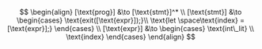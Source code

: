 $$
\begin{align}
[\text{prog}] &\to [\text{stmt}]^* \\
[\text{stmt}] &\to 
\begin{cases}
\text{exit([\text{expr}]);}\\
\text{let \space\text{index} = [\text{expr}];}
\end{cases} \\
[\text{expr}] &\to
\begin{cases} 
\text{int\_lit} \\
\text{index}
\end{cases}
\end{align}
$$
